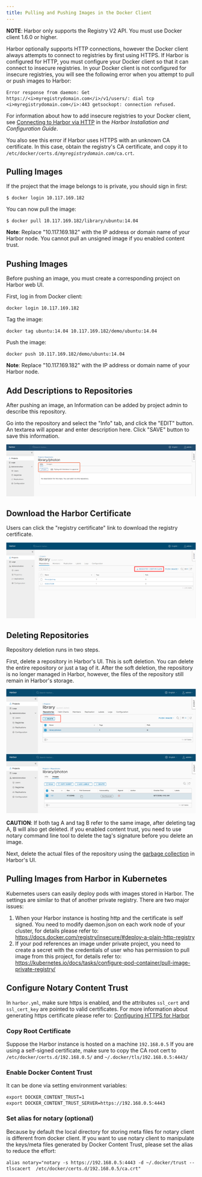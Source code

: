 ```yaml
---
title: Pulling and Pushing Images in the Docker Client
---
```


**NOTE**: Harbor only supports the Registry V2 API. You must use Docker client 1.6.0 or higher.  

Harbor optionally supports HTTP connections, however the Docker client always attempts to connect to registries by first using HTTPS. If Harbor is configured for HTTP, you must configure your Docker client so that it can connect to insecure registries. In your Docker client is not configured for insecure registries, you will see the following error when you attempt to pull or push images to Harbor: 

```
Error response from daemon: Get https://<i>myregistrydomain.com</i>/v1/users/: dial tcp <i>myregistrydomain.com</i>:443 getsockopt: connection refused.
```

For information about how to add insecure registries to your Docker client, see [Connecting to Harbor via HTTP](installation-guide.md#connect_http) in the *Harbor Installation and Configuration Guide*.

You also see this error if Harbor uses HTTPS with an unknown CA certificate. In this case, obtain the registry's CA certificate, and copy it to <code>/etc/docker/certs.d/<i>myregistrydomain.com</i>/ca.crt</code>.   

## Pulling Images

If the project that the image belongs to is private, you should sign in first:  

```shell
$ docker login 10.117.169.182  
```

You can now pull the image:  

```shell
$ docker pull 10.117.169.182/library/ubuntu:14.04  
```

**Note**: Replace "10.117.169.182" with the IP address or domain name of your Harbor node. You cannot pull an unsigned image if you enabled content trust.

## Pushing Images

Before pushing an image, you must create a corresponding project on Harbor web UI. 

First, log in from Docker client:  

```shell
docker login 10.117.169.182  
```

Tag the image:

```shell
docker tag ubuntu:14.04 10.117.169.182/demo/ubuntu:14.04  
```

Push the image:

```shell
docker push 10.117.169.182/demo/ubuntu:14.04  
```

**Note**: Replace "10.117.169.182" with the IP address or domain name of your Harbor node.

## Add Descriptions to Repositories

After pushing an image, an Information can be added by project admin to describe this repository.

Go into the repository and select the "Info" tab, and click the "EDIT" button.  An textarea will appear and enter description here. Click "SAVE" button to save this information.

![edit info](../img/edit-description.png)

## Download the Harbor Certificate

Users  can click the "registry certificate" link to download the registry certificate.

![browse project](../img/download-harbor-certs.png)

## Deleting Repositories

Repository deletion runs in two steps.  

First, delete a repository in Harbor's UI. This is soft deletion. You can delete the entire repository or just a tag of it. After the soft deletion, the repository is no longer managed in Harbor, however, the files of the repository still remain in Harbor's storage.  

![browse project](../img/new-delete-repo.png)
![browse project](../img/new-delete-tag.png)

**CAUTION**: If both tag A and tag B refer to the same image, after deleting tag A, B will also get deleted. if you enabled content trust, you need to use notary command line tool to delete the tag's signature before you delete an image.

Next, delete the actual files of the repository using the [garbage collection](#online-garbage-collection) in Harbor's UI.

## Pulling Images from Harbor in Kubernetes

Kubernetes users can easily deploy pods with images stored in Harbor.  The settings are similar to that of another private registry. There are two major issues:

1. When your Harbor instance is hosting http and the certificate is self signed.  You need to modify daemon.json on each work node of your cluster, for details please refer to: https://docs.docker.com/registry/insecure/#deploy-a-plain-http-registry
2. If your pod references an image under private project, you need to create a secret with the credentials of user who has permission to pull image from this project, for details refer to: https://kubernetes.io/docs/tasks/configure-pod-container/pull-image-private-registry/

## Configure Notary Content Trust

In `harbor.yml`, make sure https is enabled, and the attributes `ssl_cert` and `ssl_cert_key` are pointed to valid certificates. For more information about generating https certificate please refer to: [Configuring HTTPS for Harbor](../install-config/configure-https.md)

### Copy Root Certificate

Suppose the Harbor instance is hosted on a machine `192.168.0.5`
If you are using a self-signed certificate, make sure to copy the CA root cert to `/etc/docker/certs.d/192.168.0.5/` and `~/.docker/tls/192.168.0.5:4443/`

### Enable Docker Content Trust

It can be done via setting environment variables:

```shell
export DOCKER_CONTENT_TRUST=1
export DOCKER_CONTENT_TRUST_SERVER=https://192.168.0.5:4443
```

### Set alias for notary (optional)

Because by default the local directory for storing meta files for notary client is different from docker client. If you want to use notary client to manipulate the keys/meta files generated by Docker Content Trust, please set the alias to reduce the effort:

```shell
alias notary="notary -s https://192.168.0.5:4443 -d ~/.docker/trust --tlscacert  /etc/docker/certs.d/192.168.0.5/ca.crt"
```
